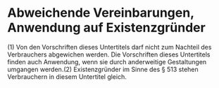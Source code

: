 # Abweichende Vereinbarungen, Anwendung auf Existenzgründer

(1) Von den Vorschriften dieses Untertitels darf nicht zum Nachteil des Verbrauchers abgewichen werden. Die Vorschriften dieses Untertitels finden auch Anwendung, wenn sie durch anderweitige Gestaltungen umgangen werden.(2) Existenzgründer im Sinne des § 513 stehen Verbrauchern in diesem Untertitel gleich. 

